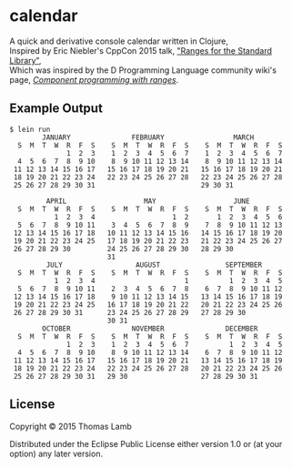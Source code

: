 # calendar

A quick and derivative console calendar written in Clojure,  
Inspired by Eric Niebler's CppCon 2015 talk, ["Ranges for the Standard Library"](https://www.youtube.com/watch?v=mFUXNMfaciE),  
Which was inspired by the D Programming Language community wiki's page, _[Component programming with ranges](http://wiki.dlang.org/Component_programming_with_ranges#Case_Study:_Formatting_a_Calendar)_.

## Example Output

```
$ lein run
        JANUARY               FEBRUARY                 MARCH
  S  M  T  W  R  F  S    S  M  T  W  R  F  S    S  M  T  W  R  F  S
              1  2  3    1  2  3  4  5  6  7    1  2  3  4  5  6  7
  4  5  6  7  8  9 10    8  9 10 11 12 13 14    8  9 10 11 12 13 14
 11 12 13 14 15 16 17   15 16 17 18 19 20 21   15 16 17 18 19 20 21
 18 19 20 21 22 23 24   22 23 24 25 26 27 28   22 23 24 25 26 27 28
 25 26 27 28 29 30 31                          29 30 31

         APRIL                   MAY                   JUNE
  S  M  T  W  R  F  S    S  M  T  W  R  F  S    S  M  T  W  R  F  S
           1  2  3  4                   1  2       1  2  3  4  5  6
  5  6  7  8  9 10 11    3  4  5  6  7  8  9    7  8  9 10 11 12 13
 12 13 14 15 16 17 18   10 11 12 13 14 15 16   14 15 16 17 18 19 20
 19 20 21 22 23 24 25   17 18 19 20 21 22 23   21 22 23 24 25 26 27
 26 27 28 29 30         24 25 26 27 28 29 30   28 29 30
                        31
         JULY                  AUGUST                SEPTEMBER
  S  M  T  W  R  F  S    S  M  T  W  R  F  S    S  M  T  W  R  F  S
           1  2  3  4                      1          1  2  3  4  5
  5  6  7  8  9 10 11    2  3  4  5  6  7  8    6  7  8  9 10 11 12
 12 13 14 15 16 17 18    9 10 11 12 13 14 15   13 14 15 16 17 18 19
 19 20 21 22 23 24 25   16 17 18 19 20 21 22   20 21 22 23 24 25 26
 26 27 28 29 30 31      23 24 25 26 27 28 29   27 28 29 30
                        30 31
        OCTOBER               NOVEMBER               DECEMBER
  S  M  T  W  R  F  S    S  M  T  W  R  F  S    S  M  T  W  R  F  S
              1  2  3    1  2  3  4  5  6  7          1  2  3  4  5
  4  5  6  7  8  9 10    8  9 10 11 12 13 14    6  7  8  9 10 11 12
 11 12 13 14 15 16 17   15 16 17 18 19 20 21   13 14 15 16 17 18 19
 18 19 20 21 22 23 24   22 23 24 25 26 27 28   20 21 22 23 24 25 26
 25 26 27 28 29 30 31   29 30                  27 28 29 30 31
```

## License

Copyright © 2015 Thomas Lamb

Distributed under the Eclipse Public License either version 1.0 or (at
your option) any later version.
